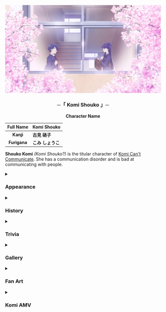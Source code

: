 <img src="https://github.com/KomiSanx/Komi/blob/main/Resources/Komi_Cover.jpg">

<h3 align="center">
    ─「 Komi Shouko 」─
</h3>
<div align="center"><b>
Character Name
</b>

| Full Name      | Komi Shouko     |
| :-: | :--------------------------|
| **Kanji**      | **古見 硝子**    | 
| **Furigana**   | **こみ しょうこ** |

</div>

**Shouko Komi** *(Komi Shouko?)* is the titular character of [Komi Can't Communicate](https://komisan-official.com). She has a communication disorder and is bad at communicating with people.

<details>
<summary><h3>Appearance</h3></summary>

> Shouko is described by her admirers as a girl with glossy dark purple/black hair that flows to her lower back, a slender body, and an incredibly beautiful face. She is usually seen wearing her school uniform.

<img src="https://github.com/KomiSanx/Komi/blob/main/Resources/Komi_Appearance.png">

</details>
<details>
<summary><h3>History</h3></summary>

> Though Shouko is regarded as the *Madonna* of her school, she is incapable of socializing with others to such a level that it can be called a communication disorder. She is unable to utter a word or sound in her daily life due to her crippling anxiety and fear of rejection by her peers. However, she dreams of overcoming this adversity and desires to build friendly relationships with others and make **100 friends**. The first person in her school to realize she had an inability to communicate well was her fellow classmate Tadano Hitohito. Tadano decided to help her overcome her anxiety and make her dream of 100 friends a reality. He became her first friend and with his help, Shouko now attempts to socialize with and befriend the other students of her class.

> Shouko hardly talks with people. If she is forced to speak, she trembles like a vibrating phone. She usually carries a notebook and writing utensils to communicate with her friends. However, when she forgets them, she freezes up.

</details>
<details>
<summary><h3>Trivia</h3></summary>

- Shouko likes cats.

- In the one-shot, Shouko was able to speak more, but spoke in tons of words that Hitohito could not keep up with.

- According to Ren Yamai, Shouko's legs are 84 cm in length, while her walking stride is 50 cm and the length of the nail of her index finger is the golden ratio.

- In Physical examination, Komi's vision is 1.5, her sitting height is 85, grip strength is 24 kg, body flexibility is 52 cm, side-stepping is 48x, sit-ups is 22x, shotput with handball is 26 m, 50 m sprint is 6.89s

- According to Yamai, Shouko wears 80 denier tights.

</details>

<details>
<summary><h3>Gallery</h3></summary>

<img src="https://github.com/KomiSanx/Komi/blob/main/Resources/Komi1.jpg">

<img src="https://github.com/KomiSanx/Komi/blob/main/Resources/Komi2.jpg">

<img src="https://github.com/KomiSanx/Komi/blob/main/Resources/Komi3.jpg">

<img src="https://github.com/KomiSanx/Komi/blob/main/Resources/Komi4.jpg">

<img src="https://github.com/KomiSanx/Komi/blob/main/Resources/Komi5.jpg">

</details>
<details>
<summary><h3>Fan Art</h3></summary>

<img src="https://github.com/KomiSanx/Komi/blob/main/Resources/80s_Style_Komi_by_Blue_the_Bone.jpg">

<img src="https://github.com/KomiSanx/Komi/blob/main/Resources/First_Kiss_-1_by_Harrybatman.jpg">

<img src="https://github.com/KomiSanx/Komi/blob/main/Resources/Komi-san_and_Strawberry_shortcake..._by_rinsachii.png">

<img src="https://github.com/KomiSanx/Komi/blob/main/Resources/Komi_%26_Tadano_with_drip_by_BoHumbo.jpg">

<img src="https://github.com/KomiSanx/Komi/blob/main/Resources/Komi_and_Tadano_cooking_together_by_bapbapboopboop.jpg">

<img src="https://github.com/KomiSanx/Komi/blob/main/Resources/Komi_san..._by_takitaaaa.jpg">

<img src="https://github.com/KomiSanx/Komi/blob/main/Resources/Within_Reason_by_Bohumbo.jpg">

</details>
<details>
<summary><h3>Komi AMV</h3></summary>

https://user-images.githubusercontent.com/118183533/202777739-2d403280-50de-4205-beb3-2aa60e6cff27.mp4

<div align="center">

**ɪɴsᴘɪʀᴇᴅ** [**sʜɪᴋɪᴍᴏʀɪ sᴀɴ**](https://github.com/ikx7a/Shikimori-San)

